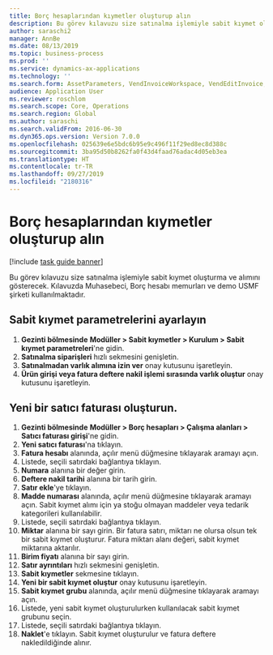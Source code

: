 ```yaml
---
title: Borç hesaplarından kıymetler oluşturup alın
description: Bu görev kılavuzu size satınalma işlemiyle sabit kıymet oluşturma ve alımını gösterecek.
author: saraschi2
manager: AnnBe
ms.date: 08/13/2019
ms.topic: business-process
ms.prod: ''
ms.service: dynamics-ax-applications
ms.technology: ''
ms.search.form: AssetParameters, VendInvoiceWorkspace, VendEditInvoice, VendTableLookup, InventItemIdLookupSimple, AssetTable
audience: Application User
ms.reviewer: roschlom
ms.search.scope: Core, Operations
ms.search.region: Global
ms.author: saraschi
ms.search.validFrom: 2016-06-30
ms.dyn365.ops.version: Version 7.0.0
ms.openlocfilehash: 025639e6e5bdc6b95e9c496f11f29ed8ec8d388c
ms.sourcegitcommit: 3ba95d50b8262fa0f43d4faad76adac4d05eb3ea
ms.translationtype: HT
ms.contentlocale: tr-TR
ms.lasthandoff: 09/27/2019
ms.locfileid: "2180316"
---
```

# <a name="create-and-acquire-assets-from-accounts-payable"></a>Borç hesaplarından kıymetler oluşturup alın

[!include [task guide banner](../../includes/task-guide-banner.md)]

Bu görev kılavuzu size satınalma işlemiyle sabit kıymet oluşturma ve alımını gösterecek.  Kılavuzda Muhasebeci, Borç hesabı memurları ve demo USMF şirketi kullanılmaktadır.


## <a name="set-fixed-assets-parameters"></a>Sabit kıymet parametrelerini ayarlayın
1. **Gezinti bölmesinde** **Modüller > Sabit kıymetler > Kurulum > Sabit kıymet parametreleri**'ne gidin.
2. **Satınalma siparişleri** hızlı sekmesini genişletin.
3. **Satınalmadan varlık alımına izin ver** onay kutusunu işaretleyin.
4. **Ürün girişi veya fatura deftere nakil işlemi sırasında varlık oluştur** onay kutusunu işaretleyin.

## <a name="create-a-new-vendor-invoice"></a>Yeni bir satıcı faturası oluşturun.
1. **Gezinti bölmesinde** **Modüller > Borç hesapları > Çalışma alanları > Satıcı faturası girişi**'ne gidin.
2. **Yeni satıcı faturası**'na tıklayın.
3. **Fatura hesabı** alanında, açılır menü düğmesine tıklayarak aramayı açın.
4. Listede, seçili satırdaki bağlantıya tıklayın.
5. **Numara** alanına bir değer girin.
6. **Deftere nakil tarihi** alanına bir tarih girin.
7. **Satır ekle**'ye tıklayın.
8. **Madde numarası** alanında, açılır menü düğmesine tıklayarak aramayı açın. Sabit kıymet alımı için ya stoğu olmayan maddeler veya tedarik kategorileri kullanılabilir.  
9. Listede, seçili satırdaki bağlantıya tıklayın.
10. **Miktar** alanına bir sayı girin. Bir fatura satırı, miktarı ne olursa olsun tek bir sabit kıymet oluşturur. Fatura miktarı alanı değeri, sabit kıymet miktarına aktarılır.  
11. **Birim fiyatı** alanına bir sayı girin.
12. **Satır ayrıntıları** hızlı sekmesini genişletin.
13. **Sabit kıymetler** sekmesine tıklayın.
14. **Yeni bir sabit kıymet oluştur** onay kutusunu işaretleyin.
15. **Sabit kıymet grubu** alanında, açılır menü düğmesine tıklayarak aramayı açın.
16. Listede, yeni sabit kıymet oluşturulurken kullanılacak sabit kıymet grubunu seçin.
17. Listede, seçili satırdaki bağlantıya tıklayın.
18. **Naklet**'e tıklayın. Sabit kıymet oluşturulur ve fatura deftere nakledildiğinde alınır.  

